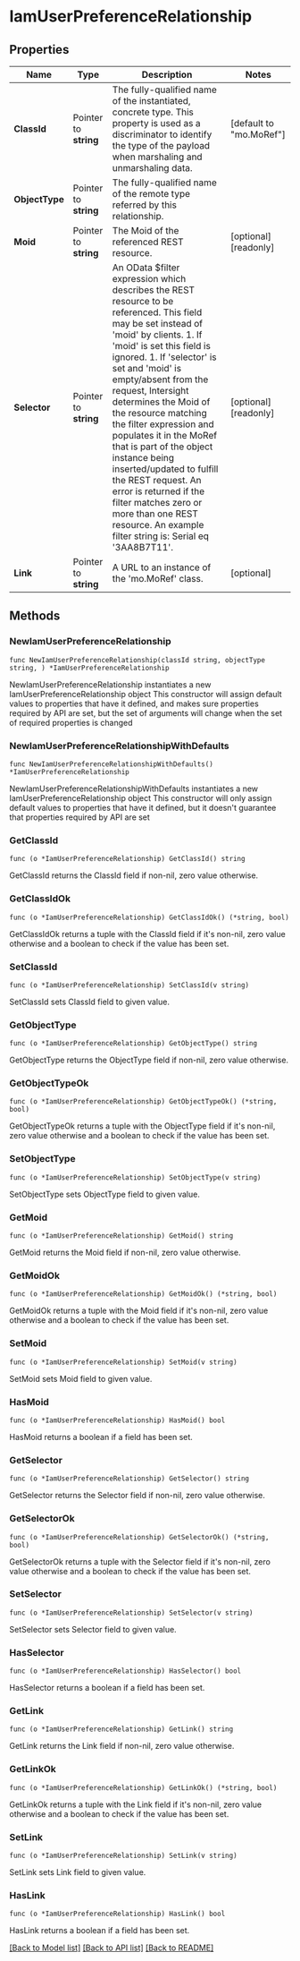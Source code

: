 # IamUserPreferenceRelationship

## Properties

Name | Type | Description | Notes
------------ | ------------- | ------------- | -------------
**ClassId** | Pointer to **string** | The fully-qualified name of the instantiated, concrete type. This property is used as a discriminator to identify the type of the payload when marshaling and unmarshaling data. | [default to "mo.MoRef"]
**ObjectType** | Pointer to **string** | The fully-qualified name of the remote type referred by this relationship. | 
**Moid** | Pointer to **string** | The Moid of the referenced REST resource. | [optional] [readonly] 
**Selector** | Pointer to **string** | An OData $filter expression which describes the REST resource to be referenced. This field may be set instead of &#39;moid&#39; by clients. 1. If &#39;moid&#39; is set this field is ignored. 1. If &#39;selector&#39; is set and &#39;moid&#39; is empty/absent from the request, Intersight determines the Moid of the resource matching the filter expression and populates it in the MoRef that is part of the object instance being inserted/updated to fulfill the REST request. An error is returned if the filter matches zero or more than one REST resource. An example filter string is: Serial eq &#39;3AA8B7T11&#39;. | [optional] [readonly] 
**Link** | Pointer to **string** | A URL to an instance of the &#39;mo.MoRef&#39; class. | [optional] 

## Methods

### NewIamUserPreferenceRelationship

`func NewIamUserPreferenceRelationship(classId string, objectType string, ) *IamUserPreferenceRelationship`

NewIamUserPreferenceRelationship instantiates a new IamUserPreferenceRelationship object
This constructor will assign default values to properties that have it defined,
and makes sure properties required by API are set, but the set of arguments
will change when the set of required properties is changed

### NewIamUserPreferenceRelationshipWithDefaults

`func NewIamUserPreferenceRelationshipWithDefaults() *IamUserPreferenceRelationship`

NewIamUserPreferenceRelationshipWithDefaults instantiates a new IamUserPreferenceRelationship object
This constructor will only assign default values to properties that have it defined,
but it doesn't guarantee that properties required by API are set

### GetClassId

`func (o *IamUserPreferenceRelationship) GetClassId() string`

GetClassId returns the ClassId field if non-nil, zero value otherwise.

### GetClassIdOk

`func (o *IamUserPreferenceRelationship) GetClassIdOk() (*string, bool)`

GetClassIdOk returns a tuple with the ClassId field if it's non-nil, zero value otherwise
and a boolean to check if the value has been set.

### SetClassId

`func (o *IamUserPreferenceRelationship) SetClassId(v string)`

SetClassId sets ClassId field to given value.


### GetObjectType

`func (o *IamUserPreferenceRelationship) GetObjectType() string`

GetObjectType returns the ObjectType field if non-nil, zero value otherwise.

### GetObjectTypeOk

`func (o *IamUserPreferenceRelationship) GetObjectTypeOk() (*string, bool)`

GetObjectTypeOk returns a tuple with the ObjectType field if it's non-nil, zero value otherwise
and a boolean to check if the value has been set.

### SetObjectType

`func (o *IamUserPreferenceRelationship) SetObjectType(v string)`

SetObjectType sets ObjectType field to given value.


### GetMoid

`func (o *IamUserPreferenceRelationship) GetMoid() string`

GetMoid returns the Moid field if non-nil, zero value otherwise.

### GetMoidOk

`func (o *IamUserPreferenceRelationship) GetMoidOk() (*string, bool)`

GetMoidOk returns a tuple with the Moid field if it's non-nil, zero value otherwise
and a boolean to check if the value has been set.

### SetMoid

`func (o *IamUserPreferenceRelationship) SetMoid(v string)`

SetMoid sets Moid field to given value.

### HasMoid

`func (o *IamUserPreferenceRelationship) HasMoid() bool`

HasMoid returns a boolean if a field has been set.

### GetSelector

`func (o *IamUserPreferenceRelationship) GetSelector() string`

GetSelector returns the Selector field if non-nil, zero value otherwise.

### GetSelectorOk

`func (o *IamUserPreferenceRelationship) GetSelectorOk() (*string, bool)`

GetSelectorOk returns a tuple with the Selector field if it's non-nil, zero value otherwise
and a boolean to check if the value has been set.

### SetSelector

`func (o *IamUserPreferenceRelationship) SetSelector(v string)`

SetSelector sets Selector field to given value.

### HasSelector

`func (o *IamUserPreferenceRelationship) HasSelector() bool`

HasSelector returns a boolean if a field has been set.

### GetLink

`func (o *IamUserPreferenceRelationship) GetLink() string`

GetLink returns the Link field if non-nil, zero value otherwise.

### GetLinkOk

`func (o *IamUserPreferenceRelationship) GetLinkOk() (*string, bool)`

GetLinkOk returns a tuple with the Link field if it's non-nil, zero value otherwise
and a boolean to check if the value has been set.

### SetLink

`func (o *IamUserPreferenceRelationship) SetLink(v string)`

SetLink sets Link field to given value.

### HasLink

`func (o *IamUserPreferenceRelationship) HasLink() bool`

HasLink returns a boolean if a field has been set.


[[Back to Model list]](../README.md#documentation-for-models) [[Back to API list]](../README.md#documentation-for-api-endpoints) [[Back to README]](../README.md)


